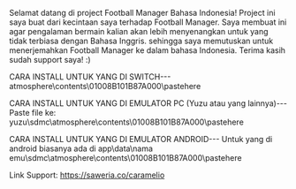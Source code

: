 Selamat datang di project Football Manager Bahasa Indonesia! Project ini saya buat dari kecintaan saya terhadap Football Manager. Saya membuat ini agar pengalaman bermain kalian akan lebih menyenangkan untuk yang tidak terbiasa dengan Bahasa Inggris. sehingga saya memutuskan untuk menerjemahkan Football Manager ke dalam bahasa Indonesia. Terima kasih sudah support saya! :)

CARA INSTALL UNTUK YANG DI SWITCH---
atmosphere\contents\01008B101B87A000\pastehere

CARA INSTALL UNTUK YANG DI EMULATOR PC (Yuzu atau yang lainnya)---
Paste file ke: yuzu\sdmc\atmosphere\contents\01008B101B87A000\pastehere

CARA INSTALL UNTUK YANG DI EMULATOR ANDROID---
Untuk yang di android biasanya ada di app\data\nama emu\sdmc\atmosphere\contents\01008B101B87A000\pastehere

Link Support: https://saweria.co/caramelio
